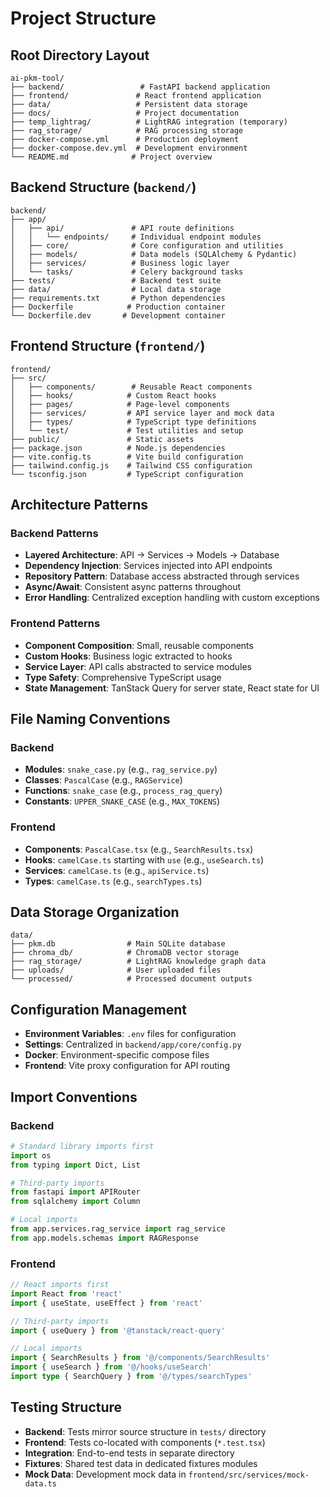 # Project Structure

## Root Directory Layout

```
ai-pkm-tool/
├── backend/                 # FastAPI backend application
├── frontend/               # React frontend application
├── data/                   # Persistent data storage
├── docs/                   # Project documentation
├── temp_lightrag/          # LightRAG integration (temporary)
├── rag_storage/            # RAG processing storage
├── docker-compose.yml      # Production deployment
├── docker-compose.dev.yml  # Development environment
└── README.md              # Project overview
```

## Backend Structure (`backend/`)

```
backend/
├── app/
│   ├── api/               # API route definitions
│   │   └── endpoints/     # Individual endpoint modules
│   ├── core/              # Core configuration and utilities
│   ├── models/            # Data models (SQLAlchemy & Pydantic)
│   ├── services/          # Business logic layer
│   └── tasks/             # Celery background tasks
├── tests/                 # Backend test suite
├── data/                  # Local data storage
├── requirements.txt       # Python dependencies
├── Dockerfile            # Production container
└── Dockerfile.dev       # Development container
```

## Frontend Structure (`frontend/`)

```
frontend/
├── src/
│   ├── components/        # Reusable React components
│   ├── hooks/            # Custom React hooks
│   ├── pages/            # Page-level components
│   ├── services/         # API service layer and mock data
│   ├── types/            # TypeScript type definitions
│   └── test/             # Test utilities and setup
├── public/               # Static assets
├── package.json          # Node.js dependencies
├── vite.config.ts        # Vite build configuration
├── tailwind.config.js    # Tailwind CSS configuration
└── tsconfig.json         # TypeScript configuration
```

## Architecture Patterns

### Backend Patterns

- **Layered Architecture**: API → Services → Models → Database
- **Dependency Injection**: Services injected into API endpoints
- **Repository Pattern**: Database access abstracted through services
- **Async/Await**: Consistent async patterns throughout
- **Error Handling**: Centralized exception handling with custom exceptions

### Frontend Patterns

- **Component Composition**: Small, reusable components
- **Custom Hooks**: Business logic extracted to hooks
- **Service Layer**: API calls abstracted to service modules
- **Type Safety**: Comprehensive TypeScript usage
- **State Management**: TanStack Query for server state, React state for UI

## File Naming Conventions

### Backend
- **Modules**: `snake_case.py` (e.g., `rag_service.py`)
- **Classes**: `PascalCase` (e.g., `RAGService`)
- **Functions**: `snake_case` (e.g., `process_rag_query`)
- **Constants**: `UPPER_SNAKE_CASE` (e.g., `MAX_TOKENS`)

### Frontend
- **Components**: `PascalCase.tsx` (e.g., `SearchResults.tsx`)
- **Hooks**: `camelCase.ts` starting with `use` (e.g., `useSearch.ts`)
- **Services**: `camelCase.ts` (e.g., `apiService.ts`)
- **Types**: `camelCase.ts` (e.g., `searchTypes.ts`)

## Data Storage Organization

```
data/
├── pkm.db                # Main SQLite database
├── chroma_db/            # ChromaDB vector storage
├── rag_storage/          # LightRAG knowledge graph data
├── uploads/              # User uploaded files
└── processed/            # Processed document outputs
```

## Configuration Management

- **Environment Variables**: `.env` files for configuration
- **Settings**: Centralized in `backend/app/core/config.py`
- **Docker**: Environment-specific compose files
- **Frontend**: Vite proxy configuration for API routing

## Import Conventions

### Backend
```python
# Standard library imports first
import os
from typing import Dict, List

# Third-party imports
from fastapi import APIRouter
from sqlalchemy import Column

# Local imports
from app.services.rag_service import rag_service
from app.models.schemas import RAGResponse
```

### Frontend
```typescript
// React imports first
import React from 'react'
import { useState, useEffect } from 'react'

// Third-party imports
import { useQuery } from '@tanstack/react-query'

// Local imports
import { SearchResults } from '@/components/SearchResults'
import { useSearch } from '@/hooks/useSearch'
import type { SearchQuery } from '@/types/searchTypes'
```

## Testing Structure

- **Backend**: Tests mirror source structure in `tests/` directory
- **Frontend**: Tests co-located with components (`*.test.tsx`)
- **Integration**: End-to-end tests in separate directory
- **Fixtures**: Shared test data in dedicated fixtures modules
- **Mock Data**: Development mock data in `frontend/src/services/mock-data.ts`